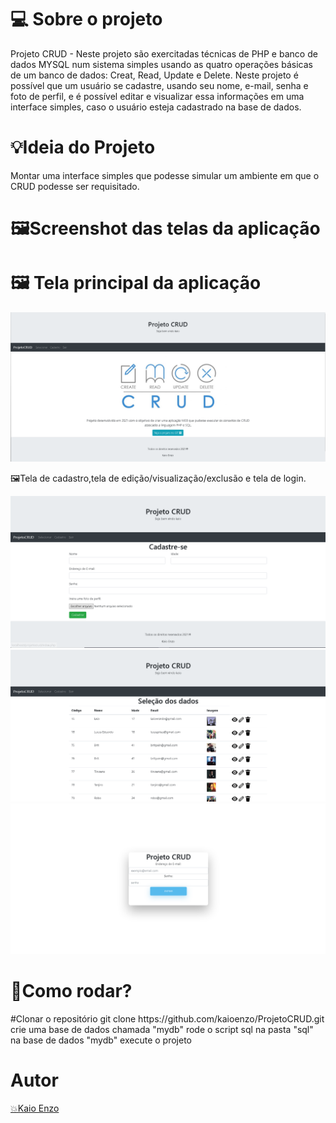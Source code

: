 <h1>💻 Sobre o projeto </h1>
Projeto CRUD - Neste projeto são exercitadas técnicas de PHP e banco de dados MYSQL num sistema simples usando as quatro operações básicas de um banco de dados: Creat, Read, Update e Delete. Neste projeto é possível que um usuário se cadastre, usando seu nome, e-mail, senha e foto de perfil, e é possível editar e visualizar essa informações em uma interface simples, caso o usuário esteja cadastrado na base de dados.
 <h1>💡Ideia do Projeto</h1>
Montar uma interface simples que podesse simular um ambiente em que o CRUD podesse ser requisitado.
<div >
 <h1>🖼️Screenshot das telas da aplicação</h1>
</div>
<h1>🖼️ Tela principal da aplicação</h1>
<img src='https://github.com/kaioenzo/ProjetoCRUD/blob/master/assets/home-crud.png'>
<p>🖼️Tela de cadastro,tela de edição/visualização/exclusão e tela de login. </p>
<img src='https://github.com/kaioenzo/ProjetoCRUD/blob/master/assets/cadastro-crud.png'>
<img src='https://github.com/kaioenzo/ProjetoCRUD/blob/master/assets/selecao-crud.png'>
<img src='https://github.com/kaioenzo/ProjetoCRUD/blob/master/assets/login-crud.png'>
<h1>👷Como rodar?</h1>
<p>
#Clonar o repositório
git clone https://github.com/kaioenzo/ProjetoCRUD.git<br>
crie uma base de dados chamada "mydb"
rode o script sql na pasta "sql" na base de dados "mydb"
execute o projeto 
 </p>
<h1><strong>Autor</strong></h1>
<a href="https://github.com/kaioenzo/"<p>💥Kaio Enzo</p>



